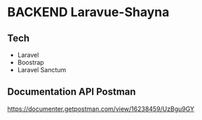 # BACKEND Laravue-Shayna

## Tech
- Laravel
- Boostrap
- Laravel Sanctum

## Documentation API Postman
<a href="https://documenter.getpostman.com/view/16238459/UzBgu9GY">https://documenter.getpostman.com/view/16238459/UzBgu9GY</a>
